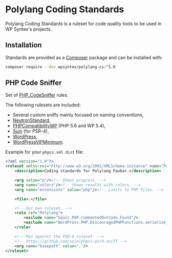 # Polylang Coding Standards

Polylang Coding Standards is a ruleset for code quality tools to be used in WP Syntex's projects.

## Installation

Standards are provided as a [Composer](https://getcomposer.org/) package and can be installed with:

```bash
composer require --dev wpsyntex/polylang-cs:^1.0
```

## PHP Code Sniffer

Set of [PHP_CodeSniffer](https://github.com/squizlabs/PHP_CodeSniffer) rules.

The following rulesets are included:

- Several custom sniffs mainly focused on naming conventions,
- [NeutronStandard](https://github.com/Automattic/phpcs-neutron-standard),
- [PHPCompatibilityWP](https://github.com/PHPCompatibility/PHPCompatibilityWP) (PHP 5.6 and WP 5.4),
- [Suin](https://github.com/suin/phpcs-psr4-sniff) (for PSR-4),
- [WordPress](https://github.com/WordPress/WordPress-Coding-Standards),
- [WordPressVIPMinimum](https://github.com/Automattic/VIP-Coding-Standards).

Example for your `phpcs.xml.dist` file:

```xml
<?xml version="1.0"?>
<ruleset xmlns:xsi="http://www.w3.org/2001/XMLSchema-instance" name="Polylang Foobar" xsi:noNamespaceSchemaLocation="https://raw.githubusercontent.com/squizlabs/PHP_CodeSniffer/master/phpcs.xsd">
    <description>Coding standards for Polylang Foobar.</description>

    <arg value="p"/><!-- Shows progress. -->
    <arg name="colors"/><!-- Shows results with colors. -->
    <arg name="extensions" value="php"/><!-- Limits to PHP files. -->

    <file>.</file>

    <!-- Our own ruleset. -->
    <rule ref="Polylang">
        <exclude name="Squiz.PHP.CommentedOutCode.Found"/>
        <exclude name="WordPress.PHP.DiscouragedPHPFunctions.serialize_serialize"/>
    </rule>

    <!-- Run against the PSR-4 ruleset. -->
    <!-- https://github.com/suin/phpcs-psr4-sniff -->
    <arg name="basepath" value="."/>
</ruleset>
```
